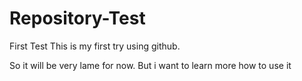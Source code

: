 # Repository-Test
First Test
This is my first try using github.

So it will be very lame for now.
But i want to learn more how to use it
